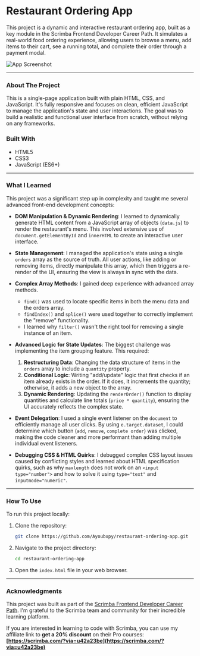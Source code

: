 # Restaurant Ordering App

This project is a dynamic and interactive restaurant ordering app, built as a key module in the Scrimba Frontend Developer Career Path. It simulates a real-world food ordering experience, allowing users to browse a menu, add items to their cart, see a running total, and complete their order through a payment modal.

![App Screenshot](<img width="1920" height="959" alt="image" src="https://github.com/user-attachments/assets/1bb5e623-166d-4ddb-8baf-d5364e575b16" />)

---

### About The Project

This is a single-page application built with plain HTML, CSS, and JavaScript. It's fully responsive and focuses on clean, efficient JavaScript to manage the application's state and user interactions. The goal was to build a realistic and functional user interface from scratch, without relying on any frameworks.

### Built With

*   HTML5
*   CSS3
*   JavaScript (ES6+)

---

### What I Learned

This project was a significant step up in complexity and taught me several advanced front-end development concepts:

*   **DOM Manipulation & Dynamic Rendering**: I learned to dynamically generate HTML content from a JavaScript array of objects (`data.js`) to render the restaurant's menu. This involved extensive use of `document.getElementById` and `innerHTML` to create an interactive user interface.

*   **State Management**: I managed the application's state using a single `orders` array as the source of truth. All user actions, like adding or removing items, directly manipulate this array, which then triggers a re-render of the UI, ensuring the view is always in sync with the data.

*   **Complex Array Methods**: I gained deep experience with advanced array methods.
    *   `find()` was used to locate specific items in both the menu data and the orders array.
    *   `findIndex()` and `splice()` were used together to correctly implement the "remove" functionality.
    *   I learned why `filter()` wasn't the right tool for removing a single instance of an item.

*   **Advanced Logic for State Updates**: The biggest challenge was implementing the item grouping feature. This required:
    1.  **Restructuring Data**: Changing the data structure of items in the `orders` array to include a `quantity` property.
    2.  **Conditional Logic**: Writing "add/update" logic that first checks if an item already exists in the order. If it does, it increments the quantity; otherwise, it adds a new object to the array.
    3.  **Dynamic Rendering**: Updating the `renderOrder()` function to display quantities and calculate line totals (`price * quantity`), ensuring the UI accurately reflects the complex state.

*   **Event Delegation**: I used a single event listener on the `document` to efficiently manage all user clicks. By using `e.target.dataset`, I could determine which button (`add`, `remove`, `complete order`) was clicked, making the code cleaner and more performant than adding multiple individual event listeners.

*   **Debugging CSS & HTML Quirks**: I debugged complex CSS layout issues caused by conflicting styles and learned about HTML specification quirks, such as why `maxlength` does not work on an `<input type="number">` and how to solve it using `type="text"` and `inputmode="numeric"`.

---

### How To Use

To run this project locally:

1.  Clone the repository:
    ```bash
    git clone https://github.com/Ayoubxpy/restaurant-ordering-app.git
    ```
2.  Navigate to the project directory:
    ```bash
    cd restaurant-ordering-app
    ```
3.  Open the `index.html` file in your web browser.

---

### Acknowledgments

This project was built as part of the [Scrimba Frontend Developer Career Path](https://scrimba.com/learn/frontend). I'm grateful to the Scrimba team and community for their incredible learning platform.

If you are interested in learning to code with Scrimba, you can use my affiliate link to **get a 20% discount** on their Pro courses:
**[https://scrimba.com/?via=u42a23be](https://scrimba.com/?via=u42a23be)**
